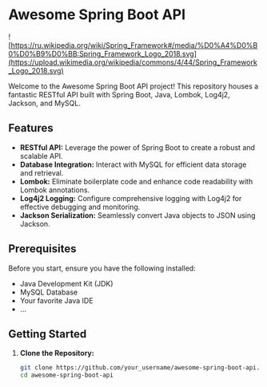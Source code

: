 # Awesome Spring Boot API

![https://ru.wikipedia.org/wiki/Spring_Framework#/media/%D0%A4%D0%B0%D0%B9%D0%BB:Spring_Framework_Logo_2018.svg](https://upload.wikimedia.org/wikipedia/commons/4/44/Spring_Framework_Logo_2018.svg)

Welcome to the Awesome Spring Boot API project! This repository houses a fantastic RESTful API built with Spring Boot, Java, Lombok, Log4j2, Jackson, and MySQL.

## Features

- **RESTful API:** Leverage the power of Spring Boot to create a robust and scalable API.
- **Database Integration:** Interact with MySQL for efficient data storage and retrieval.
- **Lombok:** Eliminate boilerplate code and enhance code readability with Lombok annotations.
- **Log4j2 Logging:** Configure comprehensive logging with Log4j2 for effective debugging and monitoring.
- **Jackson Serialization:** Seamlessly convert Java objects to JSON using Jackson.

## Prerequisites

Before you start, ensure you have the following installed:

- Java Development Kit (JDK)
- MySQL Database
- Your favorite Java IDE
- ...

## Getting Started

1. **Clone the Repository:**
   ```bash
   git clone https://github.com/your_username/awesome-spring-boot-api.git
   cd awesome-spring-boot-api
